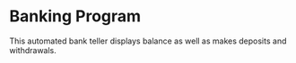 # Banking Program

This automated bank teller displays balance as well as makes deposits and withdrawals.
